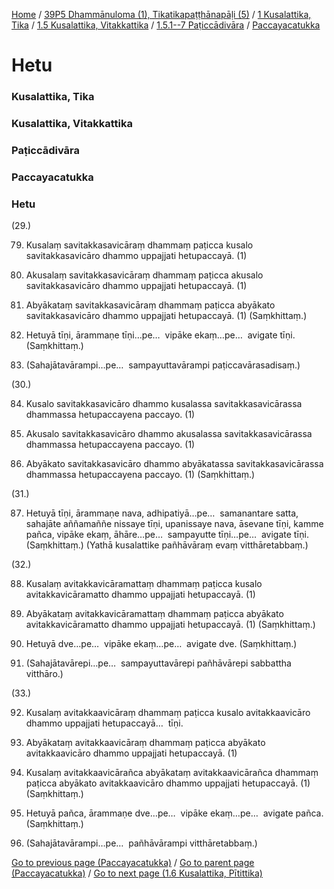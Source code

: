 
[Home](/) / [39P5 Dhammānuloma (1), Tikatikapaṭṭhānapāḷi (5)](../../../../../39P5.md) / [1 Kusalattika, Tika](../../../../1.md) / [1.5 Kusalattika, Vitakkattika](../../../1.5.md) / [1.5.1--7 Paṭiccādivāra](../../1.5.1--7.md) / [Paccayacatukka](../Paccayacatukka.md)

# Hetu

### Kusalattika, Tika

### Kusalattika, Vitakkattika

### Paṭiccādivāra

### Paccayacatukka

### Hetu

(29.)

79. Kusalaṃ savitakkasavicāraṃ dhammaṃ paṭicca kusalo savitakkasavicāro dhammo uppajjati hetupaccayā. (1)

80. Akusalaṃ savitakkasavicāraṃ dhammaṃ paṭicca akusalo savitakkasavicāro dhammo uppajjati hetupaccayā. (1)

81. Abyākataṃ savitakkasavicāraṃ dhammaṃ paṭicca abyākato savitakkasavicāro dhammo uppajjati hetupaccayā. (1) (Saṃkhittaṃ.)

82. Hetuyā tīṇi, ārammaṇe tīṇi…pe…  vipāke ekaṃ…pe…  avigate tīṇi. (Saṃkhittaṃ.)

83. (Sahajātavārampi…pe…  sampayuttavārampi paṭiccavārasadisaṃ.)

(30.)

84. Kusalo savitakkasavicāro dhammo kusalassa savitakkasavicārassa dhammassa hetupaccayena paccayo. (1)

85. Akusalo savitakkasavicāro dhammo akusalassa savitakkasavicārassa dhammassa hetupaccayena paccayo. (1)

86. Abyākato savitakkasavicāro dhammo abyākatassa savitakkasavicārassa dhammassa hetupaccayena paccayo. (1) (Saṃkhittaṃ.)

(31.)

87. Hetuyā tīṇi, ārammaṇe nava, adhipatiyā…pe…  samanantare satta, sahajāte aññamaññe nissaye tīṇi, upanissaye nava, āsevane tīṇi, kamme pañca, vipāke ekaṃ, āhāre…pe…  sampayutte tīṇi…pe…  avigate tīṇi. (Saṃkhittaṃ.) (Yathā kusalattike pañhāvāraṃ evaṃ vitthāretabbaṃ.)

(32.)

88. Kusalaṃ avitakkavicāramattaṃ dhammaṃ paṭicca kusalo avitakkavicāramatto dhammo uppajjati hetupaccayā. (1)

89. Abyākataṃ avitakkavicāramattaṃ dhammaṃ paṭicca abyākato avitakkavicāramatto dhammo uppajjati hetupaccayā. (1) (Saṃkhittaṃ.)

90. Hetuyā dve…pe…  vipāke ekaṃ…pe…  avigate dve. (Saṃkhittaṃ.)

91. (Sahajātavārepi…pe…  sampayuttavārepi pañhāvārepi sabbattha vitthāro.)

(33.)

92. Kusalaṃ avitakkaavicāraṃ dhammaṃ paṭicca kusalo avitakkaavicāro dhammo uppajjati hetupaccayā…  tīṇi.

93. Abyākataṃ avitakkaavicāraṃ dhammaṃ paṭicca abyākato avitakkaavicāro dhammo uppajjati hetupaccayā. (1)

94. Kusalaṃ avitakkaavicārañca abyākataṃ avitakkaavicārañca dhammaṃ paṭicca abyākato avitakkaavicāro dhammo uppajjati hetupaccayā. (1) (Saṃkhittaṃ.)

95. Hetuyā pañca, ārammaṇe dve…pe…  vipāke ekaṃ…pe…  avigate pañca. (Saṃkhittaṃ.)

96. (Sahajātavārampi…pe…  pañhāvārampi vitthāretabbaṃ.)

[Go to previous page (Paccayacatukka)](../Paccayacatukka.md) / [Go to parent page (Paccayacatukka)](../Paccayacatukka.md) / [Go to next page (1.6 Kusalattika, Pītittika)](../../../1.6.md)


